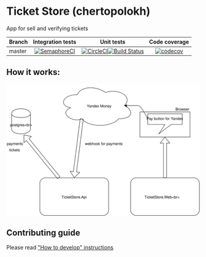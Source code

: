 # Ticket Store (chertopolokh)
App for sell and verifying tickets

|Branch|Integration tests|Unit tests|Code coverage|
| ------------- |:-------------:|:-------------:|:-------------:|
|master|[![SemaphoreCI](https://framebassman.semaphoreci.com/badges/ticket_store.svg?key=a0deb763-7ed5-46c1-b7d9-002a89c2db7e&style=shields)](https://framebassman.semaphoreci.com/projects/ticket_store)|[![CircleCI](https://circleci.com/gh/framebassman/ticket_store.svg?style=shield)](https://circleci.com/gh/framebassman/ticket_store)[![Build Status](https://dev.azure.com/kolenkainc/ticket_store/_apis/build/status/FrameBassman.ticket_store?branchName=master)](https://dev.azure.com/kolenkainc/ticket_store/_build/latest?definitionId=1&branchName=master)|[![codecov](https://codecov.io/gh/FrameBassman/ticket_store/branch/master/graph/badge.svg?token=ENPC69iIHd)](https://codecov.io/gh/FrameBassman/ticket_store)|

## How it works:
![How it works](Docs/chertopolokh.svg)

## Contributing guide
Please read ["How to develop" instructions](Docs/CONTRIBUTING.md)
